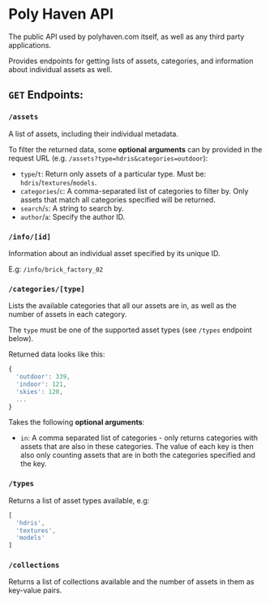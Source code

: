 # Poly Haven API

The public API used by polyhaven.com itself, as well as any third party applications.

Provides endpoints for getting lists of assets, categories, and information about individual assets as well.

## `GET` Endpoints:

### `/assets`

A list of assets, including their individual metadata.

To filter the returned data, some **optional arguments** can by provided in the request URL (e.g. `/assets?type=hdris&categories=outdoor`):

* `type`/`t`: Return only assets of a particular type. Must be: `hdris`/`textures`/`models`.
* `categories`/`c`: A comma-separated list of categories to filter by. Only assets that match all categories specified will be returned.
* `search`/`s`: A string to search by.
* `author`/`a`: Specify the author ID.

### `/info/[id]`

Information about an individual asset specified by its unique ID.

E.g: `/info/brick_factory_02`

### `/categories/[type]`

Lists the available categories that all our assets are in, as well as the number of assets in each category.

The `type` must be one of the supported asset types (see `/types` endpoint below).

Returned data looks like this:

```js
{
  'outdoor': 339,
  'indoor': 121,
  'skies': 120,
  ...
}
```

Takes the following **optional arguments**:

* `in`: A comma separated list of categories - only returns categories with assets that are also in these categories. The value of each key is then also only counting assets that are in both the categories specified and the key.

### `/types`

Returns a list of asset types available, e.g:

```js
[
  'hdris',
  'textures',
  'models'
]
```

### `/collections`

Returns a list of collections available and the number of assets in them as key-value pairs.

